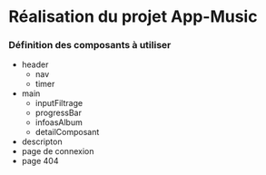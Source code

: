 # Réalisation du projet App-Music

### Définition des composants à utiliser
* header 
    * nav
    * timer
* main
    * inputFiltrage
    * progressBar
    * infoasAlbum
    * detailComposant
* descripton
* page de connexion
* page 404
